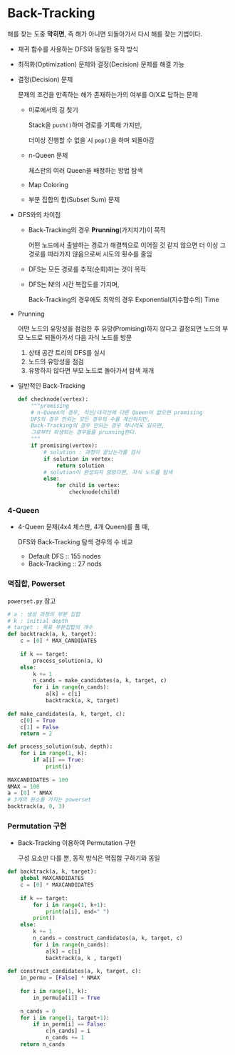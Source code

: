# Back-Tracking

해를 찾는 도중 **막히면**, 즉 해가 아니면 되돌아가서 다시 해를 찾는 기법이다.

- 재귀 함수를 사용하는 DFS와 동일한 동작 방식

- 최적화(Optimization) 문제와 결정(Decision) 문제를 해결 가능

- 결정(Decision) 문제

  문제의 조건을 만족하는 해가 존재하는가의 여부를 O/X로 답하는 문제

  - 미로에서의 길 찾기

    Stack을 `push()`하며 경로를 기록해 가지만,

    더이상 진행할 수 없을 시 `pop()`을 하며 되돌아감

  - n-Queen 문제

    체스판의 여러 Queen을 배정하는 방법 탐색

  - Map Coloring

  - 부분 집합의 합(Subset Sum) 문제

- DFS와의 차이점

  - Back-Tracking의 경우 **Prunning**(가지치기)이 목적

    어떤 노드에서 출발하는 경로가 해결책으로 이어질 것 같지 않으면 더 이상 그 경로를 따라가지 않음으로써 시도의 횟수를 줄임

  - DFS는 모든 경로를 추적(순회)하는 것이 목적

  - DFS는 N!의 시간 복잡도를 가지며,

    Back-Tracking의 경우에도 최악의 경우 Exponential(지수함수의) Time

- Prunning

  어떤 노드의 유망성을 점검한 후 유망(Promising)하지 않다고 결정되면 노드의 부모 노드로 되돌아가서 다음 자식 노드를 방문

  1. 상태 공간 트리의 DFS를 실시
  2. 노드의 유망성을 점검
  3. 유망하지 않다면 부모 노드로 돌아가서 탐색 재개

- 일반적인 Back-Tracking

  ```python
  def checknode(vertex):
      """promising
      # n-Queen의 경우, 직선/대각선에 다른 Queen이 없으면 promising
      DFS의 경우 안되는 모든 경우의 수를 계산하지만,
      Back-Tracking의 경우 안되는 경우 하나라도 있으면,
      그로부터 파생되는 경우들을 prunning한다.
      """
      if promising(vertex):
          # solution : 과정이 끝났는가를 검사
          if solution in vertex:
              return solution
          # solution이 완성되지 않았다면, 자식 노드를 탐색
          else:
              for child in vertex:
                  checknode(child)
  ```

### 4-Queen

- 4-Queen 문제(4x4 체스판, 4개 Queen)를 풀 때,

  DFS와 Back-Tracking 탐색 경우의 수 비교

  - Default DFS :: 155 nodes
  - Back-Tracking :: 27 nods

### 멱집합, Powerset

`powerset.py` 참고

```python
# a : 생성 과정의 부분 집합
# k : initial depth
# target : 목표 부분집합의 개수
def backtrack(a, k, target):
    c = [0] * MAX_CANDIDATES
    
    if k == target:
        process_solution(a, k)
    else:
        k += 1
        n_cands = make_candidates(a, k, target, c)
        for i in range(n_cands):
            a[k] = c[i]
            backtrack(a, k, target)
        
def make_candidates(a, k, target, c):
    c[0] = True
    c[1] = False
    return = 2

def process_solution(sub, depth):
    for i in range(1, k):
        if a[i] == True:
            print(i)
            
MAXCANDIDATES = 100
NMAX = 100
a = [0] * NMAX
# 3개의 원소를 가지는 powerset
backtrack(a, 0, 3)
```

### Permutation 구현

- Back-Tracking 이용하여 Permutation 구현

  구성 요소만 다를 뿐, 동작 방식은 멱집합 구하기와 동일

```python
def backtrack(a, k, target):
    global MAXCANDIDATES
    c = [0] * MAXCANDIDATES
    
    if k == target:
        for i in range(1, k+1):
            print(a[i], end=" ")
        print()
    else:
        k += 1
        n_cands = construct_candidates(a, k, target, c)
        for i in range(n_cands):
            a[k] = c[i]
            backtrack(a, k , target)
            
def construct_candidates(a, k, target, c):
    in_permu = [False] * NMAX
    
    for i in range(1, k):
        in_permu[a[i]] = True
        
    n_cands = 0
    for i in range(1, target+1):
        if in_perm[i] == False:
            c[n_cands] = i
            n_cands += 1
    return n_cands
```